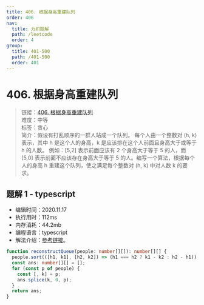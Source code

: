 ```yaml
---
title: 406. 根据身高重建队列
order: 406
nav:
  title: 力扣题解
  path: /leetcode
  order: 4
group:
  title: 401-500
  path: /401-500
  order: 401
---
```


# 406. 根据身高重建队列

> 链接：[406. 根据身高重建队列](https://leetcode-cn.com/problems/queue-reconstruction-by-height/)  
> 难度：中等  
> 标签：贪心  
> 简介：假设有打乱顺序的一群人站成一个队列。 每个人由一个整数对 (h, k) 表示，其中 h 是这个人的身高，k 是应该排在这个人前面且身高大于或等于 h 的人数。 例如：[5,2] 表示前面应该有 2 个身高大于等于 5 的人，而 [5,0] 表示前面不应该存在身高大于等于 5 的人。编写一个算法，根据每个人的身高 h 重建这个队列，使之满足每个整数对 (h, k) 中对人数 k 的要求。

## 题解 1 - typescript

- 编辑时间：2020.11.17
- 执行用时：112ms
- 内存消耗：44.2mb
- 编程语言：typescript
- 解法介绍：[参考链接](https://leetcode-cn.com/problems/queue-reconstruction-by-height/solution/gen-ju-shen-gao-zhong-jian-dui-lie-by-leetcode-sol/)。

```typescript
function reconstructQueue(people: number[][]): number[][] {
  people.sort(([h1, k1], [h2, k2]) => (h1 === h2 ? k1 - k2 : h2 - h1));
  const ans: number[][] = [];
  for (const p of people) {
    const [, k] = p;
    ans.splice(k, 0, p);
  }
  return ans;
}
```
